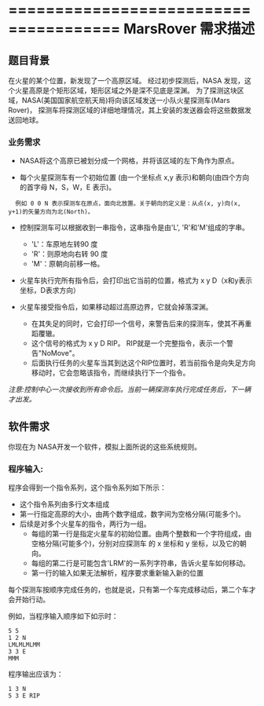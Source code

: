 ======================================
MarsRover 需求描述
======================================


## 题目背景

在火星的某个位置，新发现了一个高原区域。
经过初步探测后，NASA 发现，这个火星高原是个矩形区域，矩形区域之外是深不见底是深渊。
为了探测这块区域，NASA(美国国家航空航天局)将向该区域发送一小队火星探测车(Mars Rover)，
探测车将探测区域的详细地理情况，其上安装的发送器会将这些数据发送回地球。

### 业务需求

- NASA将这个高原已被划分成一个网格，并将该区域的左下角作为原点。

- 每个火星探测车有一个初始位置 (由一个坐标点 x,y 表示)和朝向(由四个方向的首字母 N，S，W，E 表示)。
```
  例如 0 0 N 表示探测车在原点，面向北放置。关于朝向的定义是：从点(x, y)向(x, y+1)的矢量方向为北(North)。
```

- 控制探测车可以根据收到一串指令，这串指令是由'L', 'R'和'M'组成的字串。
  - 'L'：车原地左转90 度
  - 'R'：则原地向右转 90 度
  - 'M'：原朝向前移一格。

- 火星车执行完所有指令后，会打印出它当前的位置，格式为 x y D（x和y表示坐标，D表求方向）
- 火星车接受指令后，如果移动超过高原边界，它就会掉落深渊。
  - 在其失足的同时，它会打印一个信号，来警告后来的探测车，使其不再重蹈覆辙。
  - 这个信号的格式为 x y D RIP。 RIP就是一个完整指令，表示一个警告"NoMove"。
  - 后面执行任务的火星车当其到达这个RIP位置时，若当前指令是向失足方向移动时，它会忽略该指令，而继续执行下一个指令。

*注意:控制中心一次接收到所有命令后。当前一辆探测车执行完成任务后，下一辆才出发。*

## 软件需求

你现在为 NASA开发一个软件，模拟上面所说的这些系统规则。

### 程序输入: 

程序会得到一个指令系列，这个指令系列如下所示：

- 这个指令系列由多行文本组成
- 第一行指定高原的大小，由两个数字组成，数字间为空格分隔(可能多个)。
- 后续是对多个火星车的指令，两行为一组。
   - 每组的第一行是指定火星车的初始位置。由两个整数和一个字符组成，由空格分隔(可能多个)，分别对应探测车 的 x 坐标和 y 坐标，以及它的朝向。
   - 每组的第二行是可能包含'LRM'的一系列字符串，告诉火星车如何移动。
   - 第一行的输入如果无法解析，程序要求重新输入新的位置

每个探测车按顺序完成任务的，也就是说，只有第一个车完成移动后，第二个车才会开始行动。

例如，当程序输入顺序如下如示时：

```
5 5
1 2 N 
LMLMLMLMM
3 3 E
MMM
```

程序输出应该为：

```
1 3 N
5 3 E RIP
```